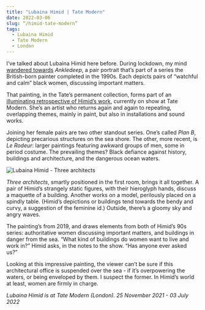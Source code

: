 ```yaml
---
title: "Lubaina Himid | Tate Modern"
date: 2022-03-06
slug: “/himid-tate-modern”
tags:
  - Lubaina Himid
  - Tate Modern
  - London
---
```


I’ve talked about Lubaina Himid here before. During lockdown, my mind [wandered towards](/himid-tate) *Ankledeep*, a pair portrait that’s part of a series the British-born painter completed in the 1990s. Each depicts pairs of “watchful and calm” black women, discussing important matters.

That painting, in the Tate’s permanent collection, forms part of an [illuminating retrospective of Himid’s work](https://www.tate.org.uk/whats-on/tate-modern/lubaina-himid), currently on show at Tate Modern. She’s an artist who returns again and again to repeating, overlapping themes, mainly in paint, but also in installations and sound works.

Joining her female pairs are two other standout series. One’s called *Plan B*, depicting precarious structures on the sea shore. The other, more recent, is *Le Rodeur*: larger paintings featuring awkward groups of men, some in period costume. The prevailing themes? Black defiance against history, buildings and architecture, and the dangerous ocean waters.

![Lubaina Himid - Three architects](/himid-tate-modern-1.jpeg)

*Three architects*, smartly positioned in the first room, brings it all together. A pair of Himid’s strangely static figures, with their hieroglyph hands, discuss a maquette of a building. Another works on a model, perilously placed on a spindly table. (Himid’s depictions or buildings tend towards the bendy and curvy, a suggestion of the feminine id.) Outside, there’s a gloomy sky and angry waves.

The painting’s from 2019, and draws elements from both of Himid’s 90s series: authoritative women discussing important matters, and buildings in danger from the sea. “What kind of buildings do women want to live and work in?” Himid asks, in the notes to the show. “Has anyone ever asked us?”

Looking at this impressive painting, the viewer can’t be sure if this architectural office is suspended over the sea - if it’s overpowering the waters, or being enveloped by them. I suspect the former. In Himid’s world at least, women are firmly in charge.

*Lubaina Himid is at Tate Modern (London). 25 November 2021 - 03 July 2022*
